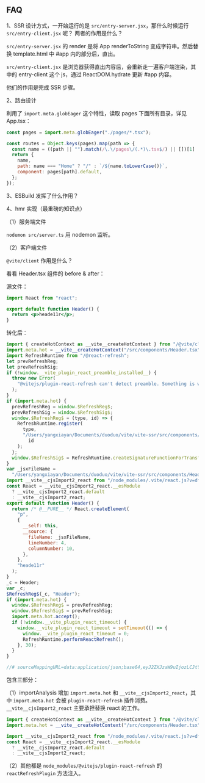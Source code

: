 ## FAQ

1、SSR 设计方式，一开始运行的是 `src/entry-server.jsx`，那什么时候运行 `src/entry-client.jsx` 呢？
两者的作用是什么？

`src/entry-server.jsx` 的 render 是将 App renderToString 变成字符串。然后替换 template.html 中 #app 内的部分后，直出。

`src/entry-client.jsx` 是浏览器获得直出内容后，会重新走一遍客户端渲染，其中的 entry-client 这个 js，通过 ReactDOM.hydrate 更新 #app 内容。

他们的作用是完成 SSR 步骤。

2、路由设计

利用了 `import.meta.globEager` 这个特性，读取 pages 下面所有目录，详见 App.tsx：

```jsx
const pages = import.meta.globEager("./pages/*.tsx");

const routes = Object.keys(pages).map(path => {
  const name = ((path || "").match(/\.\/pages\/(.*)\.tsx$/) || [])[1] || "";
  return {
    name,
    path: name === "Home" ? "/" : `/${name.toLowerCase()}`,
    component: pages[path].default,
  };
});
```

3、ESBuild 发挥了什么作用？

4、hmr 实现（最重磅的知识点）

（1）服务端文件

`nodemon src/server.ts` 用 nodemon 监听。

（2）客户端文件

`@vite/client` 作用是什么？

看看 Header.tsx 组件的 before & after：

源文件：

```jsx
import React from "react";

export default function Header() {
  return <p>heade11r</p>;
}
```

转化后：

```jsx
import { createHotContext as __vite__createHotContext } from "/@vite/client";
import.meta.hot = __vite__createHotContext("/src/components/Header.tsx");
import RefreshRuntime from "/@react-refresh";
let prevRefreshReg;
let prevRefreshSig;
if (!window.__vite_plugin_react_preamble_installed__) {
  throw new Error(
    "@vitejs/plugin-react-refresh can't detect preamble. Something is wrong. See https://github.com/vitejs/vite-plugin-react/pull/11#discussion_r430879201"
  );
}
if (import.meta.hot) {
  prevRefreshReg = window.$RefreshReg$;
  prevRefreshSig = window.$RefreshSig$;
  window.$RefreshReg$ = (type, id) => {
    RefreshRuntime.register(
      type,
      "/Users/yangxiayan/Documents/duoduo/vite/vite-ssr/src/components/Header.tsx " +
        id
    );
  };
  window.$RefreshSig$ = RefreshRuntime.createSignatureFunctionForTransform;
}
var _jsxFileName =
  "/Users/yangxiayan/Documents/duoduo/vite/vite-ssr/src/components/Header.tsx";
import __vite__cjsImport2_react from "/node_modules/.vite/react.js?v=df1bc05a";
const React = __vite__cjsImport2_react.__esModule
  ? __vite__cjsImport2_react.default
  : __vite__cjsImport2_react;
export default function Header() {
  return /* @__PURE__ */ React.createElement(
    "p",
    {
      __self: this,
      __source: {
        fileName: _jsxFileName,
        lineNumber: 4,
        columnNumber: 10,
      },
    },
    "heade11r"
  );
}
_c = Header;
var _c;
$RefreshReg$(_c, "Header");
if (import.meta.hot) {
  window.$RefreshReg$ = prevRefreshReg;
  window.$RefreshSig$ = prevRefreshSig;
  import.meta.hot.accept();
  if (!window.__vite_plugin_react_timeout) {
    window.__vite_plugin_react_timeout = setTimeout(() => {
      window.__vite_plugin_react_timeout = 0;
      RefreshRuntime.performReactRefresh();
    }, 30);
  }
}

//# sourceMappingURL=data:application/json;base64,eyJ2ZXJzaW9uIjozLCJtYXBwaW5ncyI6Ijs7Ozs7Ozs7Ozs7Ozs7O0FBQUE7QUFFQSxpQ0FBaUM7QUFDL0IsU0FBTyxvQ0FBQyxLQUFEO0FBQUE7QUFBQTtBQUFBO0FBQUE7QUFBQTtBQUFBO0FBQUEsS0FBRztBQUFBO0tBRFlBOzs7Ozs7Ozs7Ozs7OzsiLCJuYW1lcyI6WyJIZWFkZXIiXSwic291cmNlcyI6WyIvVXNlcnMveWFuZ3hpYXlhbi9Eb2N1bWVudHMvZHVvZHVvL3ZpdGUvdml0ZS1zc3Ivc3JjL2NvbXBvbmVudHMvSGVhZGVyLnRzeCJdfQ==
```

包含三部分：

（1）importAnalysis 增加 `import.meta.hot` 和 `__vite__cjsImport2_react`，其中 `import.meta.hot` 会被 `plugin-react-refresh` 插件消费。 `__vite__cjsImport2_react` 主要承担替换 react 的工作。

```jsx
import { createHotContext as __vite__createHotContext } from "/@vite/client";
import.meta.hot = __vite__createHotContext("/src/components/Header.tsx");

import __vite__cjsImport2_react from "/node_modules/.vite/react.js?v=df1bc05a";
const React = __vite__cjsImport2_react.__esModule
  ? __vite__cjsImport2_react.default
  : __vite__cjsImport2_react;
```

（2）其他都是 `node_modules/@vitejs/plugin-react-refresh` 的 `reactRefreshPlugin` 方法注入。
